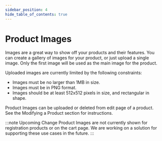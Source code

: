 ```yaml
---
sidebar_position: 4
hide_table_of_contents: true
---
```


# Product Images

Images are a great way to show off your products and their features. You can create a gallery of images for your product, or just upload a single image. Only the first image will be used as the main image for the product.

Uploaded images are currently limited by the following constraints:
- Images must be no larger than 1MB in size.
- Images must be in PNG format.
- Images should be at least 512x512 pixels in size, and rectangular in shape.

Product Images can be uploaded or deleted from edit page of a product. See the Modifying a Product section for instructions.

:::note Upcoming Change
Product Images are not currently shown for registration products or on the cart page. We are working on a solution for
supporting these use cases in the future.
:::